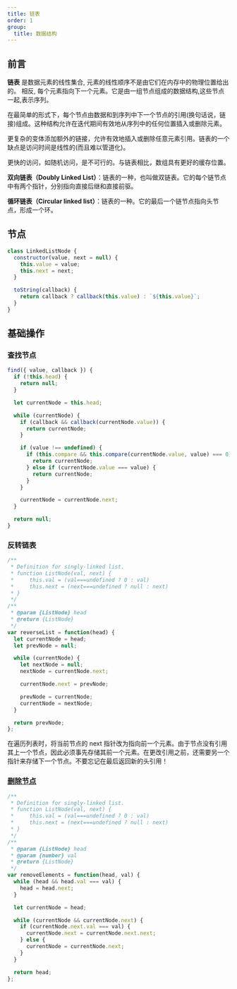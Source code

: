 ```yaml
---
title: 链表
order: 1
group:
  title: 数据结构
---
```


## 前言

**链表** 是数据元素的线性集合, 元素的线性顺序不是由它们在内存中的物理位置给出的。 相反, 每个元素指向下一个元素。它是由一组节点组成的数据结构,这些节点一起,表示序列。

在最简单的形式下，每个节点由数据和到序列中下一个节点的引用(换句话说，链接)组成。这种结构允许在迭代期间有效地从序列中的任何位置插入或删除元素。

更复杂的变体添加额外的链接，允许有效地插入或删除任意元素引用。链表的一个缺点是访问时间是线性的(而且难以管道化)。

更快的访问，如随机访问，是不可行的。与链表相比，数组具有更好的缓存位置。

**双向链表（Doubly Linked List）**：链表的一种，也叫做双链表。它的每个链节点中有两个指针，分别指向直接后继和直接前驱。

**循环链表（Circular linked list）**：链表的一种。它的最后一个链节点指向头节点，形成一个环。

## 节点

```js
class LinkedListNode {
  constructor(value, next = null) {
    this.value = value;
    this.next = next;
  }

  toString(callback) {
    return callback ? callback(this.value) : `${this.value}`;
  }
}
```

## 基础操作

### 查找节点

```js
find({ value, callback }) {
  if (!this.head) {
    return null;
  }

  let currentNode = this.head;

  while (currentNode) {
    if (callback && callback(currentNode.value)) {
      return currentNode;
    }

    if (value !== undefined) {
      if (this.compare && this.compare(currentNode.value, value) === 0) {
        return currentNode;
      } else if (currentNode.value === value) {
        return currentNode;
      }
    }

    currentNode = currentNode.next;
  }

  return null;
}
```

### 反转链表

```js
/**
 * Definition for singly-linked list.
 * function ListNode(val, next) {
 *     this.val = (val===undefined ? 0 : val)
 *     this.next = (next===undefined ? null : next)
 * }
 */
/**
 * @param {ListNode} head
 * @return {ListNode}
 */
var reverseList = function(head) {
  let currentNode = head;
  let prevNode = null;

  while (currentNode) {
    let nextNode = null;
    nextNode = currentNode.next;

    currentNode.next = prevNode;

    prevNode = currentNode;
    currentNode = nextNode;
  }

  return prevNode;
};
```

在遍历列表时，将当前节点的 next 指针改为指向前一个元素。由于节点没有引用其上一个节点，因此必须事先存储其前一个元素。在更改引用之前，还需要另一个指针来存储下一个节点。不要忘记在最后返回新的头引用！

### [删除节点](https://leetcode-cn.com/problems/remove-linked-list-elements/submissions/)

```js
/**
 * Definition for singly-linked list.
 * function ListNode(val, next) {
 *     this.val = (val===undefined ? 0 : val)
 *     this.next = (next===undefined ? null : next)
 * }
 */
/**
 * @param {ListNode} head
 * @param {number} val
 * @return {ListNode}
 */
var removeElements = function(head, val) {
  while (head && head.val === val) {
    head = head.next;
  }

  let currentNode = head;

  while (currentNode && currentNode.next) {
    if (currentNode.next.val === val) {
      currentNode.next = currentNode.next.next;
    } else {
      currentNode = currentNode.next;
    }
  }

  return head;
};
```

